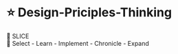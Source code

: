 # :star: Design-Priciples-Thinking

   :musical_note: SLICE <br />
     :mushroom:  Select - Learn - Implement - Chronicle - Expand
